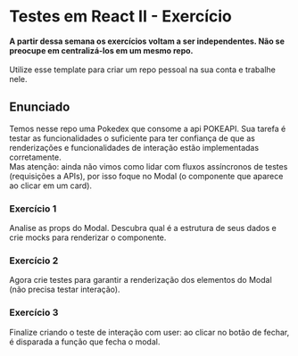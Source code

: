 # Testes em React II - Exercício

<strong>A partir dessa semana os exercícios voltam a ser independentes. Não se preocupe em centralizá-los em um mesmo repo.</strong>
<br><br>
Utilize esse template para criar um repo pessoal na sua conta e trabalhe nele.

## Enunciado

Temos nesse repo uma Pokedex que consome a api POKEAPI. Sua tarefa é testar as funcionalidades o suficiente para ter confiança de que as renderizações e funcionalidades de interação estão implementadas corretamente. <br>
Mas atenção: ainda não vimos como lidar com fluxos assíncronos de testes (requisições a APIs), por isso foque no Modal (o componente que aparece ao clicar em um card).

### Exercício 1

Analise as props do Modal. Descubra qual é a estrutura de seus dados e crie mocks para renderizar o componente.

### Exercício 2

Agora crie testes para garantir a renderização dos elementos do Modal (não precisa testar interação).

### Exercício 3

Finalize criando o teste de interação com user: ao clicar no botão de fechar, é disparada a função que fecha o modal.
